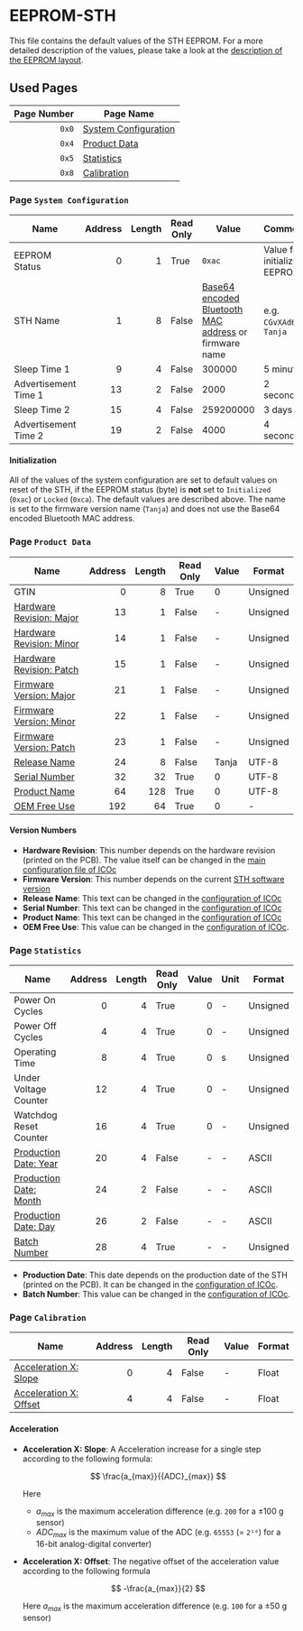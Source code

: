 # EEPROM-STH

This file contains the default values of the STH EEPROM. For a more detailed description of the values, please take a look at the [description of the EEPROM layout](EEPROM.md).

## Used Pages

| Page Number | Page Name                                              |
| ----------: | ------------------------------------------------------ |
|       `0x0` | [System Configuration](#page:sth-system-configuration) |
|       `0x4` | [Product Data](#page:sth-product-data)                 |
|       `0x5` | [Statistics](#page:sth-statistics)                     |
|       `0x8` | [Calibration](#page:sth-calibration)                   |

<a name="page:sth-system-configuration"></a>

### Page `System Configuration`

| Name                 | Address | Length | Read Only | Value                                                                                                                                | Comment                      | Unit | Format   |
| -------------------- | ------: | -----: | --------- | ------------------------------------------------------------------------------------------------------------------------------------ | ---------------------------- | ---- | -------- |
| EEPROM Status        |       0 |      1 | True      | `0xac`                                                                                                                               | Value for initialized EEPROM | -    |          |
| STH Name             |       1 |      8 | False     | [Base64 encoded Bluetooth MAC address](https://github.com/MyTooliT/ICOc/tree/master/Scripts#mac-address-conversion) or firmware name | e.g. `CGvXAd6B`, `Tanja`     | -    | UTF-8    |
| Sleep Time 1         |       9 |      4 | False     | 300000                                                                                                                               | 5 minutes                    | ms   | Unsigned |
| Advertisement Time 1 |      13 |      2 | False     | 2000                                                                                                                                 | 2 seconds                    | ms   | Unsigned |
| Sleep Time 2         |      15 |      4 | False     | 259200000                                                                                                                            | 3 days                       | ms   | Unsigned |
| Advertisement Time 2 |      19 |      2 | False     | 4000                                                                                                                                 | 4 seconds                    | ms   | Unsigned |

#### Initialization

All of the values of the system configuration are set to default values on reset of the STH, if the EEPROM status (byte) is **not** set to `Initialized` (`0xac`) or `Locked` (`0xca`). The default values are described above. The name is set to the firmware version name (`Tanja`) and does not use the Base64 encoded Bluetooth MAC address.

<a name="page:sth-product-data"></a>

### Page `Product Data`

| Name                                                     | Address | Length | Read Only | Value | Format   |
| -------------------------------------------------------- | ------: | -----: | --------- | ----- | -------- |
| GTIN                                                     |       0 |      8 | True      | 0     | Unsigned |
| [Hardware Revision: Major](#value:sth-hardware-revision) |      13 |      1 | False     | -     | Unsigned |
| [Hardware Revision: Minor](#value:sth-hardware-revision) |      14 |      1 | False     | -     | Unsigned |
| [Hardware Revision: Patch](#value:sth-hardware-revision) |      15 |      1 | False     | -     | Unsigned |
| [Firmware Version: Major](#value:sth-firmware-version)   |      21 |      1 | False     | -     | Unsigned |
| [Firmware Version: Minor](#value:sth-firmware-version)   |      22 |      1 | False     | -     | Unsigned |
| [Firmware Version: Patch](#value:sth-firmware-version)   |      23 |      1 | False     | -     | Unsigned |
| [Release Name](#value:sth-release-name)                  |      24 |      8 | False     | Tanja | UTF-8    |
| [Serial Number](#value:sth-serial-number)                |      32 |     32 | True      | 0     | UTF-8    |
| [Product Name](#value:sth-product-name)                  |      64 |    128 | True      | 0     | UTF-8    |
| [OEM Free Use](#value:sth-oem-free-use)                  |     192 |     64 | True      | 0     | -        |

#### Version Numbers

- <a name="value:sth-hardware-revision"></a> **Hardware Revision**: This number depends on the hardware revision (printed on the PCB). The value itself can be changed in the [main configuration file of ICOc][config]
- <a name="value:sth-firmware-version"></a> **Firmware Version**: This number depends on the current [STH software version](https://github.com/MyTooliT/STH/releases)
- <a name="value:sth-release-name"></a> **Release Name**: This text can be changed in the [configuration of ICOc][config]
- <a name="value:sth-serial-number"></a> **Serial Number**: This text can be changed in the [configuration of ICOc][config]
- <a name="value:sth-product-name"></a> **Product Name**: This text can be changed in the [configuration of ICOc][config]
- <a name="value:sth-oem-free-use"></a> **OEM Free Use**: This value can be changed in the [configuration of ICOc][config].

[config]: https://github.com/MyTooliT/ICOc/blob/master/Configuration/config.yaml

<a name="page:sth-statistics"></a>

### Page `Statistics`

| Name                                                 | Address | Length | Read Only | Value | Unit | Format   |
| ---------------------------------------------------- | ------: | -----: | --------- | ----: | ---- | -------- |
| Power On Cycles                                      |       0 |      4 | True      |     0 | -    | Unsigned |
| Power Off Cycles                                     |       4 |      4 | True      |     0 | -    | Unsigned |
| Operating Time                                       |       8 |      4 | True      |     0 | s    | Unsigned |
| Under Voltage Counter                                |      12 |      4 | True      |     0 | -    | Unsigned |
| Watchdog Reset Counter                               |      16 |      4 | True      |     0 | -    | Unsigned |
| [Production Date: Year](#value:sth-production-date)  |      20 |      4 | False     |     - | -    | ASCII    |
| [Production Date: Month](#value:sth-production-date) |      24 |      2 | False     |     - | -    | ASCII    |
| [Production Date: Day](#value:sth-production-date)   |      26 |      2 | False     |     - | -    | ASCII    |
| [Batch Number](#value:sth-batch-number)              |      28 |      4 | True      |     - | -    | Unsigned |

- <a name="value:sth-production-date">**Production Date**:</a> This date depends on the production date of the STH (printed on the PCB). It can be changed in the [configuration of ICOc][config].
- <a name="value:sth-batch-number">**Batch Number**:</a> This value can be changed in the [configuration of ICOc][config].

<a name="page:sth-calibration"></a>

### Page `Calibration`

| Name                                                   | Address | Length | Read Only | Value | Format |
| ------------------------------------------------------ | ------: | -----: | --------- | ----- | ------ |
| [Acceleration X: Slope](#value:acceleration-x-slope)   |       0 |      4 | False     | -     | Float  |
| [Acceleration X: Offset](#value:acceleration-x-offset) |       4 |      4 | False     | -     | Float  |

#### Acceleration

- <a name="value:acceleration-x-slope"></a> **Acceleration X: Slope**: A Acceleration increase for a single step according to the following formula:

  $$
  \frac{a_{max}}{{ADC}_{max}}
  $$

  Here

  - $a_{max}$ is the maximum acceleration difference (e.g. `200` for a ±100 g sensor)
  - ${{ADC}_{max}}$ is the maximum value of the ADC (e.g. `65553` (= `2¹⁶`) for a 16-bit analog-digital converter)

- <a name="value:acceleration-x-offset"></a> **Acceleration X: Offset**: The negative offset of the acceleration value according to the following formula

  $$
  -\frac{a_{max}}{2}
  $$

  Here $a_{max}$ is the maximum acceleration difference (e.g. `100` for a ±50 g sensor)
